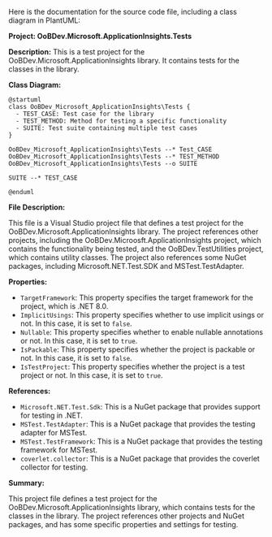 Here is the documentation for the source code file, including a class diagram in PlantUML:

**Project: OoBDev.Microsoft.ApplicationInsights.Tests**

**Description:** This is a test project for the OoBDev.Microsoft.ApplicationInsights library. It contains tests for the classes in the library.

**Class Diagram:**

```plantuml
@startuml
class OoBDev_Microsoft_ApplicationInsights\Tests {
  - TEST_CASE: Test case for the library
  - TEST_METHOD: Method for testing a specific functionality
  - SUITE: Test suite containing multiple test cases
}

OoBDev_Microsoft_ApplicationInsights\Tests --* Test_CASE
OoBDev_Microsoft_ApplicationInsights\Tests --* TEST_METHOD
OoBDev_Microsoft_ApplicationInsights\Tests --o SUITE

SUITE --* TEST_CASE

@enduml
```

**File Description:**

This file is a Visual Studio project file that defines a test project for the OoBDev.Microsoft.ApplicationInsights library. The project references other projects, including the OoBDev.Microosft.ApplicationInsights project, which contains the functionality being tested, and the OoBDev.TestUtilities project, which contains utility classes. The project also references some NuGet packages, including Microsoft.NET.Test.SDK and MSTest.TestAdapter.

**Properties:**

* `TargetFramework`: This property specifies the target framework for the project, which is .NET 8.0.
* `ImplicitUsings`: This property specifies whether to use implicit usings or not. In this case, it is set to `false`.
* `Nullable`: This property specifies whether to enable nullable annotations or not. In this case, it is set to `true`.
* `IsPackable`: This property specifies whether the project is packable or not. In this case, it is set to `false`.
* `IsTestProject`: This property specifies whether the project is a test project or not. In this case, it is set to `true`.

**References:**

* `Microsoft.NET.Test.Sdk`: This is a NuGet package that provides support for testing in .NET.
* `MSTest.TestAdapter`: This is a NuGet package that provides the testing adapter for MSTest.
* `MSTest.TestFramework`: This is a NuGet package that provides the testing framework for MSTest.
* `coverlet.collector`: This is a NuGet package that provides the coverlet collector for testing.

**Summary:**

This project file defines a test project for the OoBDev.Microsoft.ApplicationInsights library, which contains tests for the classes in the library. The project references other projects and NuGet packages, and has some specific properties and settings for testing.